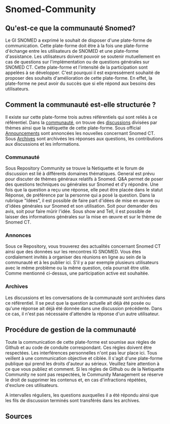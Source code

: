 # Snomed-Community
## Qu'est-ce que la communauté Snomed?
Le GI SNOMED a exprimé le souhait de disposer d'une plate-forme de communication. Cette plate-forme doit être à la fois une plate-forme d'échange entre les utilisateurs de SNOMED et une plate-forme d'assistance. Les utilisateurs doivent pouvoir se soutenir mutuellement en cas de questions sur l'implémentation ou de questions générales sur SNOMED CT. Cette plate-forme et l'intensité de la participation sont appelées à se développer. C'est pourquoi il est expressément souhaité de proposer des souhaits d'amélioration de cette plate-forme. En effet, la plate-forme ne peut avoir du succès que si elle répond aux besoins des utilisateurs.

## Comment la communauté est-elle structurée ?
Il existe sur cette plate-forme trois autres référentiels qui sont reliés à ce référentiel. Dans la [communauté](), on trouve des [discussions](https://github.com/ehealthsuisse/Community/discussions) divisées par thèmes ainsi que la nétiquette de cette plate-forme. Sous official [Announcements]() sont annoncées les nouvelles concernant Snomed CT. Sous [Archives]() sont archivées les réponses aux questions, les contributions aux discussions et les informations.

### Communauté
Sous Repository Community se trouve la Netiquette et le forum de discussion est lié à différents domaines thématiques. General est prévu pour discuter de thèmes généraux relatifs à Snomed. Q&A permet de poser des questions techniques ou générales sur Snomed et d'y répondre. Une fois que la question a reçu une réponse, elle peut être placée dans le statut Réponse, de préférence par la personne qui a posé la question. Dans la rubrique "Idées", il est possible de faire part d'idées de mise en œuvre ou d'idées générales sur Snomed et son utilisation. Soit pour demander des avis, soit pour faire mûrir l'idée. Sous show and Tell, il est possible de laisser des informations générales sur la mise en œuvre et sur le thème de Snomed CT.

### Annonces
Sous ce Repository, vous trouverez des actualités concernant Snomed CT ainsi que des données sur les rencontres IG SNOMED. Vous êtes cordialement invités à organiser des réunions en ligne au sein de la communauté et à les publier ici. S'il y a par exemple plusieurs utilisateurs avec le même problème ou la même question, cela pourrait être utile. Comme mentionné ci-dessus, une participation active est souhaitée.

### Archives
Les discussions et les conversations de la communauté sont archivées dans ce référentiel. Il se peut que la question actuelle ait déjà été posée ou qu'une réponse ait déjà été donnée dans une discussion précédente. Dans ce cas, il n'est pas nécessaire d'attendre la réponse d'un autre utilisateur.

## Procédure de gestion de la communauté
Toute la communication de cette plate-forme est soumise aux règles de Github et au code de conduite correspondant. Ces règles doivent être respectées. Les interférences personnelles n'ont pas leur place ici. Tous veillent à une communication objective et ciblée. Il s'agit d'une plate-forme publique qui prend les droits d'auteur au sérieux. Veuillez faire attention à ce que vous publiez et comment. Si les règles de Github ou de la Netiquette Community ne sont pas respectées, le Community Management se réserve le droit de supprimer les contenus et, en cas d'infractions répétées, d'exclure ces utilisateurs.

A intervalles réguliers, les questions auxquelles il a été répondu ainsi que les fils de discussion terminés sont transférés dans les archives.

## Sources
